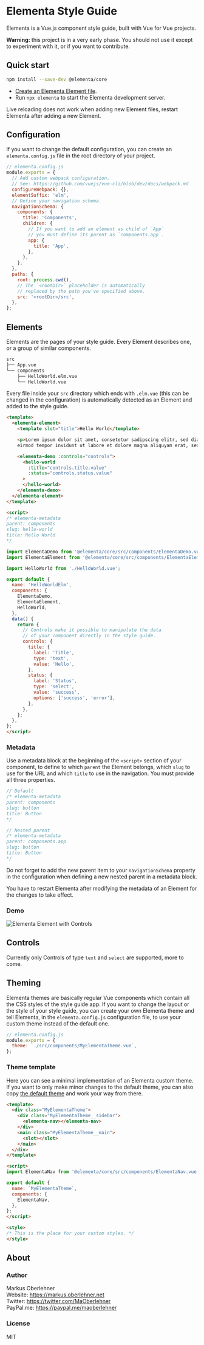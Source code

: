 # Elementa Style Guide

Elementa is a Vue.js component style guide, built with Vue for Vue projects.

**Warning:** this project is in a very early phase. You should not use it except to experiment with it, or if you want to contribute.

## Quick start

```bash
npm install --save-dev @elementa/core
```

- [Create an Elementa Element file](#elements).
- Run `npx elementa` to start the Elementa development server.

Live reloading does not work when adding new Element files, restart Elementa after adding a new Element.

## Configuration

If you want to change the default configuration, you can create an `elementa.config.js` file in the root directory of your project.

```js
// elementa.config.js
module.exports = {
  // Add custom webpack configuration.
  // See: https://github.com/vuejs/vue-cli/blob/dev/docs/webpack.md
  configureWebpack: {},
  elementSuffix: 'elm',
  // Define your navigation schema.
  navigationSchema: {
    components: {
      title: 'Components',
      children: {
        // If you want to add an element as child of `App`
        // you must define its parent as `components.app`.
        app: {
          title: 'App',
        },
      },
    },
  },
  paths: {
    root: process.cwd(),
    // The `<rootDir>` placeholder is automatically
    // replaced by the path you've specified above.
    src: '<rootDir>/src',
  },
};
```

## Elements

Elements are the pages of your style guide. Every Element describes one, or a group of similar components.

```bash
src
├── App.vue
└── components
    ├── HelloWorld.elm.vue
    └── HelloWorld.vue
```

Every file inside your `src` directory which ends with `.elm.vue` (this can be changed in the configuration) is automatically detected as an Element and added to the style guide.

```html
<template>
  <elementa-element>
    <template slot="title">Hello World</template>

    <p>Lorem ipsum dolor sit amet, consetetur sadipscing elitr, sed diam nonumy
    eirmod tempor invidunt ut labore et dolore magna aliquyam erat, sed diam voluptua.</p>

    <elementa-demo :controls="controls">
      <hello-world
        :title="controls.title.value"
        :status="controls.status.value"
      >
      </hello-world>
    </elementa-demo>
  </elementa-element>
</template>

<script>
/* elementa-metadata
parent: components
slug: hello-world
title: Hello World
*/

import ElementaDemo from '@elementa/core/src/components/ElementaDemo.vue';
import ElementaElement from '@elementa/core/src/components/ElementaElement.vue';

import HelloWorld from './HelloWorld.vue';

export default {
  name: 'HelloWorldElm',
  components: {
    ElementaDemo,
    ElementaElement,
    HelloWorld,
  },
  data() {
    return {
      // Controls make it possible to manipulate the data
      // of your component directly in the style guide.
      controls: {
        title: {
          label: 'Title',
          type: 'text',
          value: 'Hello',
        },
        status: {
          label: 'Status',
          type: 'select',
          value: 'success',
          options: ['success', 'error'],
        },
      },
    };
  },
};
</script>
```

### Metadata

Use a metadata block at the beginning of the `<script>` section of your component, to define to which `parent` the Element belongs, which `slug` to use for the URL and which `title` to use in the navigation. You must provide all three properties.

```js
// Default
/* elementa-metadata
parent: components
slug: button
title: Button
*/

// Nested parent
/* elementa-metadata
parent: components.app
slug: button
title: Button
*/
```

Do not forget to add the new parent item to your `navigationSchema` property in the configuration when defining a new nested parent in a metadata block.

You have to restart Elementa after modifying the metadata of an Element for the changes to take effect.

### Demo

![Elementa Element with Controls](https://raw.githubusercontent.com/elementa-style-guide/core/master/assets/elementa-element-controls-demo.gif)

## Controls

Currently only Controls of type `text` and `select` are supported, more to come.

## Theming

Elementa themes are basically regular Vue components which contain all the CSS styles of the style guide app. If you want to change the layout or the style of your style guide, you can create your own Elementa theme and tell Elementa, in the `elementa.config.js` configuration file, to use your custom theme instead of the default one.

```js
// elementa.config.js
module.exports = {
  theme: `./src/components/MyElementaTheme.vue`,
};
```

### Theme template

Here you can see a minimal implementation of an Elementa custom theme. If you want to only make minor changes to the default theme, you can also copy [the default theme](https://github.com/elementa-style-guide/core/blob/master/src/components/ElementaTheme.vue) and work your way from there.

```html
<template>
  <div class="MyElementaTheme">
    <div class="MyElementaTheme__sidebar">
      <elementa-nav></elementa-nav>
    </div>
    <main class="MyElementaTheme__main">
      <slot></slot>
    </main>
  </div>
</template>

<script>
import ElementaNav from '@elementa/core/src/components/ElementaNav.vue';

export default {
  name: `MyElementaTheme`,
  components: {
    ElementaNav,
  },
};
</script>

<style>
/* This is the place for your custom styles. */
</style>
```

## About

### Author

Markus Oberlehner  
Website: https://markus.oberlehner.net  
Twitter: https://twitter.com/MaOberlehner  
PayPal.me: https://paypal.me/maoberlehner

### License

MIT
